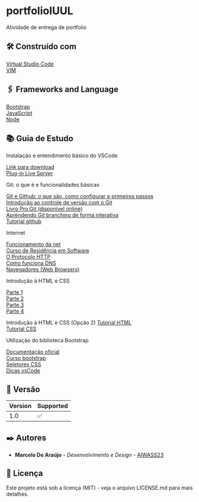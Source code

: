 # portfolioIUUL

Atividade de entrega de portfolio 

## 🛠️ Construído com

[Virtual Studio Code](https://code.visualstudio.com) <br>
[VIM](https://www.vim.org/download.php) <br>

## 🖇️ Frameworks and Language 

[Bootstrap](https://getbootstrap.com/docs/5.0/getting-started/download/) <br>
[JavaScript](https://developer.mozilla.org/en-US/docs/Web/JavaScript) <br>
[Node](https://nodejs.org/en) <br>

## 📚 Guia de Estudo

Instalação e entendimento básico do VSCode 

[Link para download](https://code.visualstudio.com/)<br>
[Plug-in Live Server](https://marketplace.visualstudio.com/items?itemName=ritwickdey.LiveServer)<br>

Git: o que é e funcionalidades básicas 

[Git e Github: o que são, como configurar e primeiros passos](https://www.alura.com.br/artigos/o-que-e-git-github)<br>
[Introdução ao controle de versão com o Git](https://learn.microsoft.com/pt-br/training/paths/intro-to-vc-git/)<br>
[Livro Pro Git (disponível online)](https://git-scm.com/book/pt-br/v2)<br>
[Aprendendo Git branching de forma interativa](https://learngitbranching.js.org/)<br>
[Tutorial github](https://docs.github.com/pt/get-started/quickstart/hello-world)<br>

Internet

[Funcionamento da net](https://developer.mozilla.org/pt-BR/docs/Learn/Common_questions/Web_mechanics/H4/13)<br>
[Curso de Residência em Software](https://www.youtube.com/watch?v=nl05hySqJFAlist=PLHz_AreHm4dkZ9-atkcmcBaMZdmLHft8n&index=7&pp=iAQB)<br>
[O Protocolo HTTP](https://developer.mozilla.org/pt-BR/docs/Web/HTTP/Overview)<br>
[Como funciona DNS](https://www.cloudflare.com/pt-br/learning/dns/what-is-dns/) <br>
[Navegadores (Web Browsers)](https://www.hipsters.tech/como-funcionam-os-navegadores-web/)<br>

Introdução à HTML e CSS

[Parte 1](https://youtube.com/playlist?list=PLHzAreHm4dkZ9-atkcmcBaMZdmLHft8n) <br>
[Parte 2](https://youtube.com/playlist?list=PLHzAreHm4dlUpEXkY1AyVLOGcpSgVF8s) <br>
[Parte 3](https://youtube.com/playlist?list=PLHzAreHm4dmcAviDwiGgHbeEJToxbOpZ) <br>
[Parte 4](https://youtube.com/playlist?list=PLHzAreHm4dkcVCk2BnfdVQ81Fkrh6WT) <br>

Introdução à HTML e CSS (Opção 2) 
[Tutorial HTML](https://www.w3schools.com/html/default.asp) <br>
[Tutorial CSS](https://www.w3schools.com/css/default.asp)<br>

Utilização do biblioteca Bootstrap 

[Documentação oficial](https://getbootstrap.com/docs/5.3/getting-started/introduction/)<br>
[Curso bootstrap](https://youtube.com/playlist?list=PLOYuSuacUEWuJN3qb6NP15bzqd8w_oAj7)<br>
[Seletores CSS](https://flukeout.github.io/)<br>
[Dicas vsCode](https://www.youtube.com/watch?v=B6gJARLZzhc&list=PLGxZ4Rq3BOBqLCGkhtvD7-NVtx2J4VoUj) <br>

## 📌 Versão

| Version | Supported          |
| ------- | ------------------ |
| 1.0     | :white_check_mark: |

## ✒️ Autores

* **Marcelo De Araújo** - *Desenvolvimento e Design* - [AIWASS23](https://github.com/AIWASS23)

## 📄 Licença

Este projeto está sob a licença (MIT) - veja o arquivo LICENSE.md para mais detalhes.
